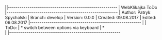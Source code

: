||--------------------------------------------------------
|                      WebKlikajka ToDo
|---------------------------------------------------------
|	Author:		Patryk Spychalski
|	Branch: 	develop
|	Version:	0.0.0
|	Created:	09.08.2017
|	Edited:		09.08.2017
|---------------------------------------------------------
|
|	ToDo:
|	* switch between options via keyboard
|	*  
|
|---------------------------------------------------------